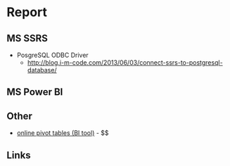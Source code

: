 # Report

## MS SSRS
- PosgreSQL ODBC Driver
  - http://blog.i-m-code.com/2013/06/03/connect-ssrs-to-postgresql-database/

## MS Power BI

## Other
* [online pivot tables (BI tool)](https://www.seektable.com/) - $$

## Links
